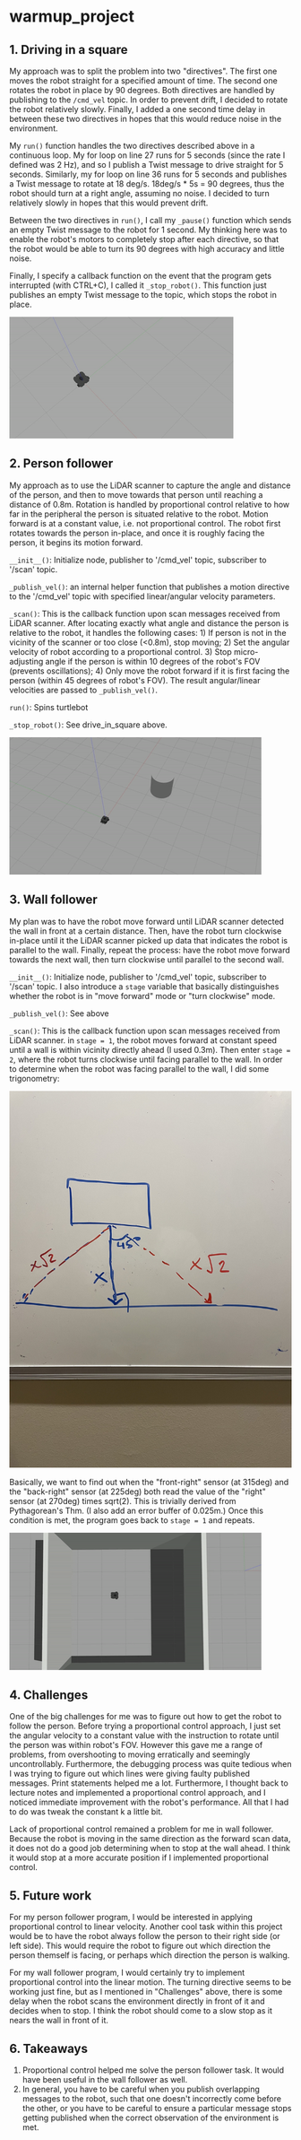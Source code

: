 # warmup_project

## 1. Driving in a square

My approach was to split the problem into two "directives". The first one moves the robot straight for a specified amount of time. The second one rotates the robot in place by 90 degrees. Both directives are handled by publishing to the `/cmd_vel` topic. In order to prevent drift, I decided to rotate the robot relatively slowly. Finally, I added a one second time delay in between these two directives in hopes that this would reduce noise in the environment.

My `run()` function handles the two directives described above in a continuous loop. My for loop on line 27 runs for 5 seconds (since the rate I defined was 2 Hz), and so I publish a Twist message to drive straight for 5 seconds. Similarly, my for loop on line 36 runs for 5 seconds and publishes a Twist message to rotate at 18 deg/s. 18deg/s * 5s = 90 degrees, thus the robot should turn at a right angle, assuming no noise. I decided to turn relatively slowly in hopes that this would prevent drift. 

Between the two directives in `run()`, I call my `_pause()` function which sends an empty Twist message to the robot for 1 second. My thinking here was to enable the robot's motors to completely stop after each directive, so that the robot would be able to turn its 90 degrees with high accuracy and little noise.

Finally, I specify a callback function on the event that the program gets interrupted (with CTRL+C), I called it `_stop_robot()`. This function just publishes an empty Twist message to the topic, which stops the robot in place.

![GIF](https://github.com/vorugantia/warmup_project/blob/main/gifs/drive_square.gif)

## 2. Person follower

My approach as to use the LiDAR scanner to capture the angle and distance of the person, and then to move towards that person until reaching a distance of 0.8m. Rotation is handled by proportional control relative to how far in the peripheral the person is situated relative to the robot. Motion forward is at a constant value, i.e. not proportional control. The robot first rotates towards the person in-place, and once it is roughly facing the person, it begins its motion forward.

`__init__()`: Initialize node, publisher to '/cmd_vel' topic, subscriber to '/scan' topic.

`_publish_vel()`: an internal helper function that publishes a motion directive to the '/cmd_vel' topic with specified linear/angular velocity parameters.

`_scan()`: This is the callback function upon scan messages received from LiDAR scanner. After locating exactly what angle and distance the person is relative to the robot, it handles the following cases: 1) If person is not in the vicinity of the scanner or too close (<0.8m), stop moving; 2) Set the angular velocity of robot according to a proportional control. 3) Stop micro-adjusting angle if the person is within 10 degrees of the robot's FOV (prevents oscillations); 4) Only move the robot forward if it is first facing the person (within 45 degrees of robot's FOV). The result angular/linear velocities are passed to `_publish_vel()`.

`run()`: Spins turtlebot

`_stop_robot()`: See drive_in_square above.

![GIF](https://github.com/vorugantia/warmup_project/blob/main/gifs/follow_person.gif)

## 3. Wall follower

My plan was to have the robot move forward until LiDAR scanner detected the wall in front at a certain distance. Then, have the robot turn clockwise in-place until it the LiDAR scanner picked up data that indicates the robot is parallel to the wall. Finally, repeat the process: have the robot move forward towards the next wall, then turn clockwise until parallel to the second wall.

`__init__()`: Initialize node, publisher to '/cmd_vel' topic, subscriber to '/scan' topic. I also introduce a `stage` variable that basically distinguishes whether the robot is in "move forward" mode or "turn clockwise" mode.

`_publish_vel()`: See above

`_scan()`: This is the callback function upon scan messages received from LiDAR scanner. in `stage = 1`, the robot moves forward at constant speed until a wall is within vicinity directly ahead (I used 0.3m). Then enter `stage = 2`, where the robot turns clockwise until facing parallel to the wall. In order to determine when the robot was facing parallel to the wall, I did some trigonometry:

![PHOTO](https://github.com/vorugantia/warmup_project/blob/main/gifs/IMG_6212.jpg)

Basically, we want to find out when the "front-right" sensor (at 315deg) and the "back-right" sensor (at 225deg) both read the value of the "right" sensor (at 270deg) times sqrt(2). This is trivially derived from Pythagorean's Thm. (I also add an error buffer of 0.025m.) Once this condition is met, the program goes back to `stage = 1` and repeats.

![GIF](https://github.com/vorugantia/warmup_project/blob/main/gifs/follow_wall.gif)

## 4. Challenges

One of the big challenges for me was to figure out how to get the robot to follow the person. Before trying a proportional control approach, I just set the angular velocity to a constant value with the instruction to rotate until the person was within robot's FOV. However this gave me a range of problems, from overshooting to moving erratically and seemingly uncontrollably. Furthermore, the debugging process was quite tedious when I was trying to figure out which lines were giving faulty published messages. Print statements helped me a lot. Furthermore, I thought back to lecture notes and implemented a proportional control approach, and I noticed immediate improvement with the robot's performance. All that I had to do was tweak the constant k a little bit.

Lack of proportional control remained a problem for me in wall follower. Because the robot is moving in the same direction as the forward scan data, it does not do a good job determining when to stop at the wall ahead. I think it would stop at a more accurate position if I implemented proportional control.

## 5. Future work

For my person follower program, I would be interested in applying proportional control to linear velocity. Another cool task within this project would be to have the robot always follow the person to their right side (or left side). This would require the robot to figure out which direction the person themself is facing, or perhaps which direction the person is walking.

For my wall follower program, I would certainly try to implement proportional control into the linear motion. The turning directive seems to be working just fine, but as I mentioned in "Challenges" above, there is some delay when the robot scans the environment directly in front of it and decides when to stop. I think the robot should come to a slow stop as it nears the wall in front of it.

## 6. Takeaways

1. Proportional control helped me solve the person follower task. It would have been useful in the wall follower as well.
2. In general, you have to be careful when you publish overlapping messages to the robot, such that one doesn't incorrectly come before the other, or you have to be careful to ensure a particular message stops getting published when the correct observation of the environment is met.
